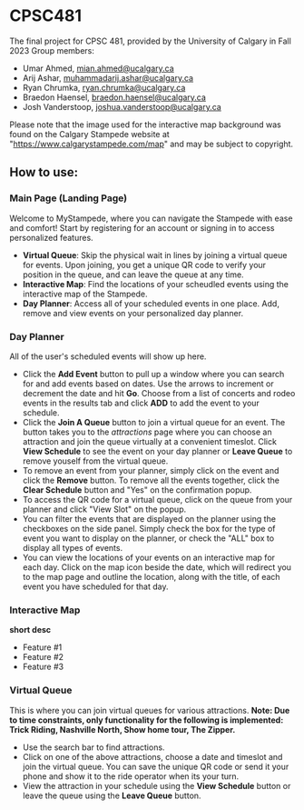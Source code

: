 # CPSC481
The final project for CPSC 481, provided by the University of Calgary in Fall 2023
Group members:
- Umar Ahmed, mian.ahmed@ucalgary.ca
- Arij Ashar, muhammadarij.ashar@ucalgary.ca
- Ryan Chrumka, ryan.chrumka@ucalgary.ca
- Braedon Haensel, braedon.haensel@ucalgary.ca
- Josh Vanderstoop, joshua.vanderstoop@ucalgary.ca 

Please note that the image used for the interactive map background was found on the Calgary Stampede website at "https://www.calgarystampede.com/map" and may be subject to copyright.

## How to use:

### Main Page (Landing Page)
Welcome to MyStampede, where you can navigate the Stampede with ease and comfort! Start by registering for an account or signing in to access personalized features.
- **Virtual Queue**: Skip the physical wait in lines by joining a virtual queue for events. Upon joining, you get a unique QR code to verify your position in the queue, and can leave the queue at any time.
- **Interactive Map**: Find the locations of your scheudled events using the interactive map of the Stampede.
- **Day Planner**: Access all of your scheduled events in one place. Add, remove and view events on your personalized day planner.

### Day Planner
All of the user's scheduled events will show up here.
- Click the **Add Event** button to pull up a window where you can search for and add events based on dates. Use the arrows to increment or decrement the date and hit **Go**. Choose from a list of concerts and rodeo events in the results tab and click **ADD** to add the event to your schedule.
- Click the **Join A Queue** button to join a virtual queue for an event. The button takes you to the _attractions_ page where you can choose an attraction and join the queue virtually at a convenient timeslot. Click **View Schedule** to see the event on your day planner or **Leave Queue** to remove youself from the virtual queue.
- To remove an event from your planner, simply click on the event and click the **Remove** button. To remove all the events together, click the **Clear Schedule** button and "Yes" on the confirmation popup.
- To access the QR code for a virtual queue, click on the queue from your planner and click "View Slot" on the popup.
- You can filter the events that are displayed on the planner using the checkboxes on the side panel. Simply check the box for the type of event you want to display on the planner, or check the "ALL" box to display all types of events.
- You can view the locations of your events on an interactive map for each day. Click on the map icon beside the date, which will redirect you to the map page and outline the location, along with the title, of each event you have scheduled for that day.

### Interactive Map
**short desc**
- Feature #1
- Feature #2
- Feature #3

### Virtual Queue
This is where you can join virtual queues for various attractions. **Note: Due to time constraints, only functionality for the following is implemented: Trick Riding, Nashville North, Show home tour, The Zipper.**
- Use the search bar to find attractions.
- Click on one of the above attractions, choose a date and timeslot and join the virtual queue. You can save the unique QR code or send it your phone and show it to the ride operator when its your turn.
- View the attraction in your schedule using the **View Schedule** button or leave the queue using the **Leave Queue** button.
